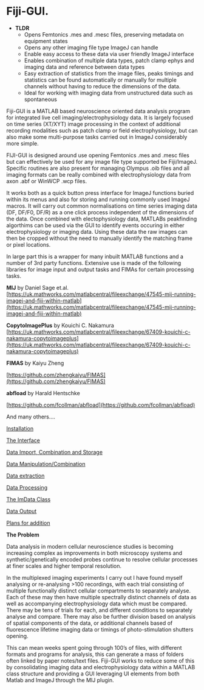 # Fiji-GUI.

- **TLDR**
    - Opens Femtonics .mes and .mesc files, preserving metadata on equipment states
    - Opens any other imaging file type ImageJ can handle
    - Enable easy access to these data via user friendly ImageJ interface
    - Enables combination of multiple data types, patch clamp ephys and imaging data and reference between data types
    - Easy extraction of statistics from the image files, peaks timings and statistics can be found automatically or manually for multiple channels without having to reduce the dimensions of the data.
    - Ideal for working with imaging data from unstructured data such as spontaneous

Fiji-GUI is a MATLAB based neuroscience oriented data analysis program for integrated live cell imaging/electrophysiology data.  It is largely focused on time series (XT/XYT) image processing in the context of additional recording modalities such as patch clamp or field electrophysiology, but can also make some multi-purpose tasks carried out in ImageJ considerably more simple.

FIJI-GUI is designed around use opening Femtonics .mes and .mesc files but can effectively be used for any image file type supported be Fiji/ImageJ.  Specific routines are also present for managing Olympus .oib files and all imaging formats can be really combined with electrophysiology data from axon .abf or WinWCP .wcp files.

It works both as a quick button press interface for ImageJ functions buried within its menus and also for storing and running commonly used ImageJ macros.  It will carry out common normalisations on time series imaging data (DF, DF/F0, DF/R) as a one click process independent of the dimensions of the data.  Once combined with electophysiology data, MATLABs peakfinding algorthims can be used via the GUI to identify events occuring in either electrophysiology or imaging data.  Using these data the raw images can then be cropped without the need to manually identify the matching frame or pixel locations.    

In large part this is a wrapper for many inbuilt MATLAB functions and a number of 3rd party functions.  Extensive use is made of the following libraries for image input and output tasks and FIMAs for certain processing tasks.

**MIJ** by Daniel Sage et.al. [https://uk.mathworks.com/matlabcentral/fileexchange/47545-mij-running-imagej-and-fiji-within-matlab](https://uk.mathworks.com/matlabcentral/fileexchange/47545-mij-running-imagej-and-fiji-within-matlab)

**CopytoImagePlus** by Kouichi C. Nakamura [https://uk.mathworks.com/matlabcentral/fileexchange/67409-kouichi-c-nakamura-copytoimageplus](https://uk.mathworks.com/matlabcentral/fileexchange/67409-kouichi-c-nakamura-copytoimageplus)

**FIMAS** by Kaiyu Zheng

[https://github.com/zhengkaiyu/FIMAS](https://github.com/zhengkaiyu/FIMAS)

**abfload** by Harald Hentschke

[https://github.com/fcollman/abfload](https://github.com/fcollman/abfload)

And many others….

[Installation](https://www.notion.so/Installation-f2a801af57574ccc94d0ea2113cec348?pvs=21)

[The Interface](https://www.notion.so/The-Interface-63f572a2e7f041f485c81f94f5d9e22e?pvs=21)

[Data Import, Combination and Storage](https://www.notion.so/Data-Import-Combination-and-Storage-2d4f884178ea43518ca8ceac2fa16cbd?pvs=21)

[Data Manipulation/Combination](https://www.notion.so/Data-Manipulation-Combination-4871d60e252642a18c357164950e5909?pvs=21)

[Data extraction](https://www.notion.so/Data-extraction-991e946848be42e592bcfd419197732a?pvs=21)

[Data Processing](https://www.notion.so/Data-Processing-53cd529b95b04c849639442d1ae2dc53?pvs=21)

[The ImData Class](https://www.notion.so/The-ImData-Class-90a7263f2cd54511adccbc54ab05c8d7?pvs=21)

[Data Output](https://www.notion.so/Data-Output-577457650144400b9b284e95f4e34f57?pvs=21)

[Plans for addition](https://www.notion.so/Plans-for-addition-fe493e338fd44e19b389848da83b68c6?pvs=21)

**The Problem**

Data analysis in modern cellular neuroscience studies is becoming increasing complex as improvements in both microscopy systems and synthetic/genetically encoded probes continue to resolve cellular processes at finer scales and higher temporal resolution.  

In the multiplexed imaging experiments I carry out I have found myself analysing or re-analysing >100 recordings, with each trial consisting of multiple functionally distinct cellular compartments to separately analyse.  Each of these may then have multiple spectrally distinct channels of data as well as accompanying electrophysiology data which must be compared.  There may be tens of trials for each, and different conditions to separately analyse and compare.  There may also be further division based on analysis of spatial components of the data, or additional channels based of fluorescence lifetime imaging data or timings of photo-stimulation shutters opening.

This can mean weeks spent going through 100’s of files, with different formats and programs for analysis, this can generate a mass of folders often linked by paper notes/text files.   Fiji-GUI works to reduce some of this by consolidating imaging data and electrophysiology data within a MATLAB class structure and providing a GUI leveraging UI elements from both Matlab and ImageJ through the MIJ plugin.